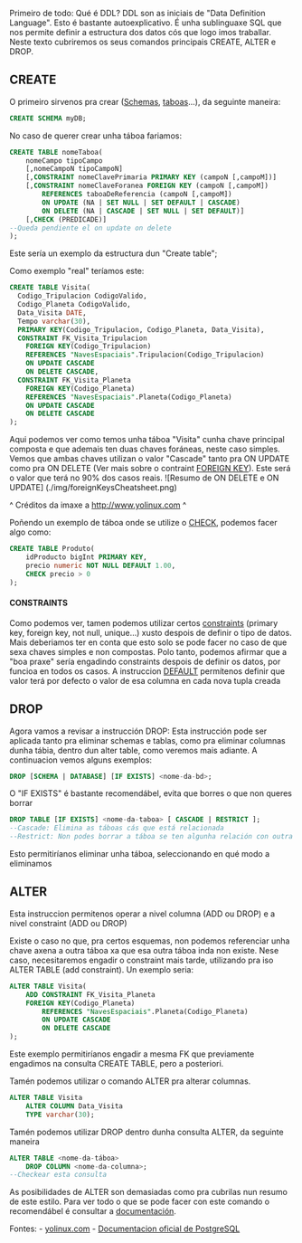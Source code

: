 Primeiro de todo: Qué é DDL? 
DDL son as iniciais de "Data Definition Language". Esto é bastante autoexplicativo.  É unha sublinguaxe SQL que nos permite definir a  estructura dos datos cós que logo imos traballar.  Neste texto cubriremos os seus comandos principais CREATE, ALTER e DROP.  

## CREATE
O primeiro sirvenos pra crear ([Schemas](https://www.postgresql.org/docs/9.2/ddl-schemas.html#DDL-SCHEMAS-CREATE), [taboas](https://www.postgresql.org/docs/9.2/sql-createtable.html)...), da seguinte maneira: 
~~~~sql
CREATE SCHEMA myDB;
~~~~
No caso de querer crear unha táboa fariamos:
~~~~sql
CREATE TABLE nomeTaboa(
	nomeCampo tipoCampo
	[,nomeCampoN tipoCampoN]
	[,CONSTRAINT nomeClavePrimaria PRIMARY KEY (campoN [,campoM])]
	[,CONSTRAINT nomeClaveForanea FOREIGN KEY (campoN [,campoM])
		REFERENCES taboaDeReferencia (campoN [,campoM])
		ON UPDATE (NA | SET NULL | SET DEFAULT | CASCADE)
		ON DELETE (NA | CASCADE | SET NULL | SET DEFAULT)]
	[,CHECK (PREDICADE)] 
--Queda pendiente el on update on delete
);
~~~~
Este sería un exemplo da estructura dun "Create table";

Como exemplo "real" teríamos este:
~~~~sql
CREATE TABLE Visita(
  Codigo_Tripulacion CodigoValido,
  Codigo_Planeta CodigoValido,
  Data_Visita DATE,
  Tempo varchar(30),
  PRIMARY KEY(Codigo_Tripulacion, Codigo_Planeta, Data_Visita),
  CONSTRAINT FK_Visita_Tripulacion
    FOREIGN KEY(Codigo_Tripulacion)
    REFERENCES "NavesEspaciais".Tripulacion(Codigo_Tripulacion)
    ON UPDATE CASCADE
    ON DELETE CASCADE,
  CONSTRAINT FK_Visita_Planeta
    FOREIGN KEY(Codigo_Planeta)
    REFERENCES "NavesEspaciais".Planeta(Codigo_Planeta)
    ON UPDATE CASCADE
    ON DELETE CASCADE
);
~~~~
Aqui podemos ver como temos unha táboa "Visita" cunha chave principal composta e que ademais ten duas 
chaves foráneas, neste caso simples. 
Vemos que ambas chaves utilizan o valor "Cascade" tanto pra ON UPDATE como pra ON DELETE (Ver mais sobre o contraint [FOREIGN KEY](https://www.postgresql.org/docs/9.5/ddl-constraints.html#DDL-CONSTRAINTS-FK)). Este será o valor que terá no 90% dos casos reais. 
![Resumo de ON DELETE e ON UPDATE] (./img/foreignKeysCheatsheet.png)

^ Créditos da imaxe a http://www.yolinux.com ^ 


Poñendo un exemplo de táboa onde se utilize o [CHECK](https://www.postgresql.org/docs/9.5/ddl-constraints.html#DDL-CONSTRAINTS-CHECK-CONSTRAINTS), podemos facer algo como:
~~~~sql
CREATE TABLE Produto(
	idProducto bigInt PRIMARY KEY,
	precio numeric NOT NULL DEFAULT 1.00,
	CHECK precio > 0
);
~~~~

#### CONSTRAINTS
Como podemos ver, tamen podemos utilizar certos [constraints](https://www.postgresql.org/docs/9.2/ddl-constraints.html) (primary key, foreign key, not null, unique...) xusto despois de definir o tipo de datos. Mais deberiamos ter en conta que esto solo se pode facer no caso de que sexa chaves simples e non compostas. Polo tanto, podemos afirmar que a "boa praxe" sería engadindo constraints despois de definir os datos, por funcioa en todos os casos.
A instruccion [DEFAULT](https://www.postgresql.org/docs/9.2/ddl-default.html) permítenos definir que valor terá por defecto o valor de esa columna en cada nova tupla creada

## DROP
Agora vamos a revisar a instrucción DROP:
Esta instrucción pode ser aplicada tanto pra eliminar schemas e tablas, como pra eliminar columnas dunha tábia, dentro dun alter table, como veremos mais adiante. A continuacion vemos alguns exemplos:

~~~~sql
DROP [SCHEMA | DATABASE] [IF EXISTS] <nome-da-bd>;
~~~~ 
O "IF EXISTS" é bastante recomendábel, evita que borres o que non queres borrar

~~~~sql
DROP TABLE [IF EXISTS] <nome-da-taboa> [ CASCADE | RESTRICT ];
--Cascade: Elimina as táboas cás que está relacionada
--Restrict: Non podes borrar a táboa se ten algunha relación con outra táboa 
~~~~
Esto permitiríanos eliminar unha táboa, seleccionando en qué modo a eliminamos

## ALTER 
Esta instruccion permitenos operar a nivel columna (ADD ou DROP) e a nivel constraint (ADD ou DROP)

Existe o caso no que, pra certos esquemas, non podemos referenciar unha chave axena a outra táboa xa que esa outra táboa inda non existe. Nese caso, necesitaremos engadir o constraint mais tarde, utilizando pra iso ALTER TABLE (add constraint).
Un exemplo seria:
~~~~sql
ALTER TABLE Visita(
	ADD CONSTRAINT FK_Visita_Planeta
	FOREIGN KEY(Codigo_Planeta)
		REFERENCES "NavesEspaciais".Planeta(Codigo_Planeta)
		ON UPDATE CASCADE
		ON DELETE CASCADE
);
~~~~
Este exemplo permitiríanos engadir a mesma FK que previamente engadimos na consulta CREATE TABLE, pero a posteriori. 

Tamén podemos utilizar o comando ALTER pra alterar columnas.


~~~~sql
ALTER TABLE Visita
	ALTER COLUMN Data_Visita 
	TYPE varchar(30);
~~~~
Tamén podemos utilizar DROP dentro dunha consulta ALTER, da seguinte maneira
~~~~sql
ALTER TABLE <nome-da-táboa>
	DROP COLUMN <nome-da-columna>;
--Checkear esta consulta
~~~~

As posibilidades de ALTER son demasiadas como pra cubrilas nun resumo de este estilo. Para ver todo o que se pode facer con este comando o recomendábel é consultar a [documentación](https://www.postgresql.org/docs/9.1/sql-altertable.html).


Fontes:
	- [yolinux.com](http://www.yolinux.com/TUTORIALS/PostgreSQL-Transactions-ForeignKeys.html)
	- [Documentacion oficial de PostgreSQL](https://www.postgresql.org/docs/9.5/ddl.html)


